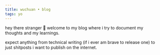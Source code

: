 ```yaml
---
title: wuchuan • blog
tags: yo
---
```


hey there stranger 👋 welcome to my blog where i try to document my thoughts and my learnings.

expect anything from technical writing (if i ever am brave to release one) to just shitposts i want to publish on the internet.
